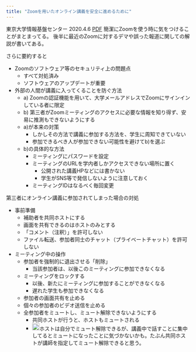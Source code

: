 ```yaml
---
title: "Zoomを用いたオンライン講義を安全に進めるために"
---
```


東京大学情報基盤センター 2020.4.6 [PDF](https://apps.adm.s.u-tokyo.ac.jp/WEB_info/p/pub/5756/Zoom.pdf)
簡潔にZoomを使う時に気をつけることがまとまってる。
後半に最近のZoomに対するデマや誤った報道に関しての解説が書いてある。

さらに要約すると
- Zoomのソフトウェア等のセキュリティ上の問題点
    - すべて対処済み
    - ソフトウェアのアップデートが重要
- 外部の人間が講義に入ってくることを防ぐ方法
    - a) Zoomの認証機能を用いて、大学メールアドレスでZoomにサインインしている者に限定
    - b) 第三者がZoomミーティングのアクセスに必要な情報を知り得ず、安易に推測もできないようにする
    - a)が本来の対策
        - しかしその方法で講義に参加する方法を、学生に周知できていない
        - 参加できるべき人が参加できない可能性を避けてb)を選ぶ
    - b)の具体的な方法
        - ミーティングにパスワードを設定
        - ミーティングのURLを学内者しかアクセスできない場所に置く
            - 公開された講義HPなどには書かない
            - 学生がSNS等で発信しないように注意しておく
        - ミーティングIDはなるべく毎回変更

第三者にオンライン講義に参加されてしまった場合の対処
- 事前準備
    - 補助者を共同ホストにする
    - 画面を共有できるのはホストのみとする
    - 「コメント（注釈）」を許可しない
    - ファイル転送、参加者同士のチャット（プライベートチャット）を許可しない
- ミーティング中の操作
    - 参加者を強制的に退出させる「削除」
        - 当該参加者は、以後このミーティングに参加できなくなる
    - ミーティングをロックする
        - 以後、新たにミーティングに参加することができなくなる
        - 遅れた学生も参加できなくなる
    - 参加者の画面共有を止める
    - 個々の参加者のビデオ送信を止める
    - 全参加者をミュートし、ミュート解除できないようにする
        - 共同ホストが行うと、ホストもミュートされる
        - <img src='https://scrapbox.io/api/pages/nishio/nishio/icon' alt='nishio.icon' height="19.5"/>ホストは自分でミュート解除できるが、講義中で話すことに集中してるとミュートになったことに気づかないかも。たぶん共同ホストが講師を指定してミュート解除できると思う。
